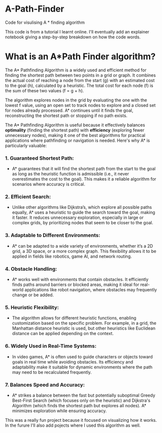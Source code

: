 # A-Path-Finder
 Code for visulising A * finding algorithm

This code is from a tutorial I learnt online. I'll eventually add an explainer notebook giving a step-by-step breakdown on how the code words. 

# What is an A*Path Finder algorithm?
The A* Pathfinding Algorithm is a widely used and efficient method for finding the shortest path between two points in a grid or graph. It combines the actual cost of reaching a node from the start (g) with an estimated cost to the goal (h), calculated by a heuristic. The total cost for each node (f) is the sum of these two values (f = g + h).

The algorithm explores nodes in the grid by evaluating the one with the lowest f value, using an open set to track nodes to explore and a closed set for nodes already processed. A* continues until it finds the goal, reconstructing the shortest path or stopping if no path exists.

The A* Pathfinding Algorithm is useful because it effectively balances **optimality** (finding the shortest path) with **efficiency** (exploring fewer unnecessary nodes), making it one of the best algorithms for practical applications where pathfinding or navigation is needed. Here's why A* is particularly valuable:

### 1. **Guaranteed Shortest Path:**
   - A* guarantees that it will find the shortest path from the start to the goal as long as the heuristic function is admissible (i.e., it never overestimates the cost to the goal). This makes it a reliable algorithm for scenarios where accuracy is critical.

### 2. **Efficient Search:**
   - Unlike other algorithms like Dijkstra’s, which explore all possible paths equally, A* uses a heuristic to guide the search toward the goal, making it faster. It reduces unnecessary exploration, especially in large or complex grids, by prioritizing nodes that seem to be closer to the goal.

### 3. **Adaptable to Different Environments:**
   - A* can be adapted to a wide variety of environments, whether it’s a 2D grid, a 3D space, or a more complex graph. This flexibility allows it to be applied in fields like robotics, game AI, and network routing.

### 4. **Obstacle Handling:**
   - A* works well with environments that contain obstacles. It efficiently finds paths around barriers or blocked areas, making it ideal for real-world applications like robot navigation, where obstacles may frequently change or be added.

### 5. **Heuristic Flexibility:**
   - The algorithm allows for different heuristic functions, enabling customization based on the specific problem. For example, in a grid, the Manhattan distance heuristic is used, but other heuristics like Euclidean distance can be applied depending on the context.

### 6. **Widely Used in Real-Time Systems:**
   - In video games, A* is often used to guide characters or objects toward goals in real time while avoiding obstacles. Its efficiency and adaptability make it suitable for dynamic environments where the path may need to be recalculated frequently.

### 7. **Balances Speed and Accuracy:**
   - A* strikes a balance between the fast but potentially suboptimal Greedy Best-First Search (which focuses only on the heuristic) and Dijkstra's Algorithm (which finds the shortest path but explores all nodes). A* minimizes exploration while ensuring accuracy.

This was a really fun project because it focused on visualizing how it works. In the furure I'll also add pojects where I used this algorithm as well.
